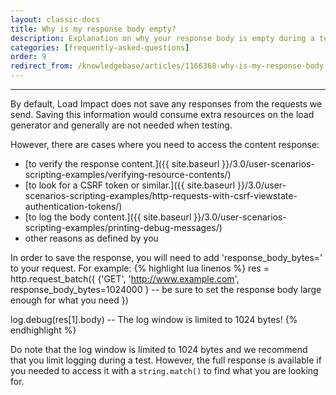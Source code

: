 ```yaml
---
layout: classic-docs
title: Why is my response body empty?
description: Explanation on why your response body is empty during a test
categories: [frequently-asked-questions]
order: 9
redirect_from: /knowledgebase/articles/1166368-why-is-my-response-body-empty
---
```


***


By default, Load Impact does not save any responses from the requests we send.  Saving this information would consume extra resources on the load generator and generally are not needed when testing.

However, there are cases where you need to access the content response:
- [to verify the response content.]({{ site.baseurl }}/3.0/user-scenarios-scripting-examples/verifying-resource-contents/)
- [to look for a CSRF token or similar.]({{ site.baseurl }}/3.0/user-scenarios-scripting-examples/http-requests-with-csrf-viewstate-authentication-tokens/)
- [to log the body content.]({{ site.baseurl }}/3.0/user-scenarios-scripting-examples/printing-debug-messages/)
- other reasons as defined by you

In order to save the response, you will need to add 'response_body_bytes=' to your request.  For example:
{% highlight lua linenos %}
res = http.request_batch({
{'GET',
 'http://www.example.com',
 response_body_bytes=1024000
} -- be sure to set the response body large enough for what you need
})

log.debug(res[1].body) -- The log window is limited to 1024 bytes!
{% endhighlight %}

Do note that the log window is limited to 1024 bytes and we recommend that you limit logging during a test.  However, the full response is available if you needed to access it with a `string.match()` to find what you are looking for.
